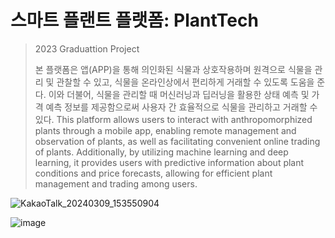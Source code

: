 # 스마트 플랜트 플랫폼: PlantTech
> 2023 Graduattion Project
>
> 본 플랫폼은 앱(APP)을 통해 의인화된 식물과 상호작용하며 원격으로 식물을 관리 및 관찰할 수 있고, 식물을 온라인상에서 편리하게 거래할 수 있도록 도움을 준다. 이와 더불어, 식물을 관리할 때 머신러닝과 딥러닝을 활용한 상태 예측 및 가격 예측 정보를 제공함으로써 사용자 간 효율적으로 식물을 관리하고 거래할 수 있다.
> This platform allows users to interact with anthropomorphized plants through a mobile app, enabling remote management and observation of plants, as well as facilitating convenient online trading of plants. Additionally, by utilizing machine learning and deep learning, it provides users with predictive information about plant conditions and price forecasts, allowing for efficient plant management and trading among users.

![KakaoTalk_20240309_153550904](https://github.com/kong68/Planttech/assets/74444856/65fb4aa5-956a-4626-8d47-da7500885d97)

![image](https://github.com/kong68/Planttech/assets/74444856/b1a03ba2-4b92-4000-abc8-47a1889e18d7)
